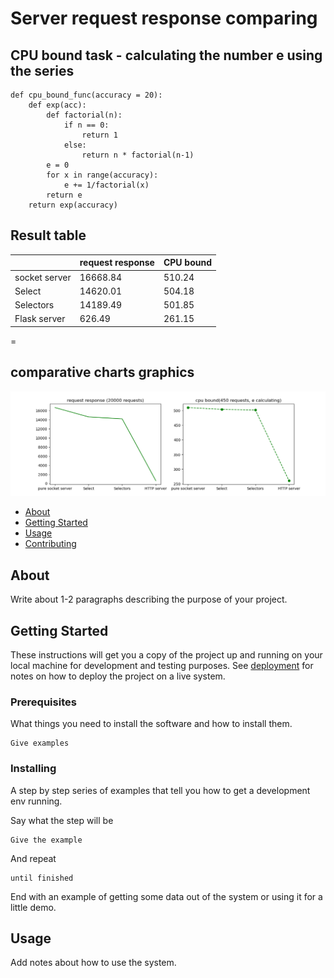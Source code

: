 # Server request response comparing

## CPU bound task - calculating the number e using the series

```
def cpu_bound_func(accuracy = 20):
    def exp(acc):
        def factorial(n):
            if n == 0:
                return 1
            else:
                return n * factorial(n-1)
        e = 0
        for x in range(accuracy):
            e += 1/factorial(x)
        return e
    return exp(accuracy)
```

## Result table

|               | request response | CPU bound |
| ------------- | ------------- |--------------|
|socket server  | 16668.84      | 510.24       |
|Select         | 14620.01      |  504.18      |
|Selectors      | 14189.49      | 501.85       |
|Flask server   | 626.49        | 261.15       |
=

## comparative charts graphics

![alt text](saved_figure.png " ")

- [About](#about)
- [Getting Started](#getting_started)
- [Usage](#usage)
- [Contributing](../CONTRIBUTING.md)

## About <a name = "about"></a>

Write about 1-2 paragraphs describing the purpose of your project.

## Getting Started <a name = "getting_started"></a>

These instructions will get you a copy of the project up and running on your local machine for development and testing purposes. See [deployment](#deployment) for notes on how to deploy the project on a live system.

### Prerequisites

What things you need to install the software and how to install them.

```
Give examples
```

### Installing

A step by step series of examples that tell you how to get a development env running.

Say what the step will be

```
Give the example
```

And repeat

```
until finished
```

End with an example of getting some data out of the system or using it for a little demo.

## Usage <a name = "usage"></a>

Add notes about how to use the system.
